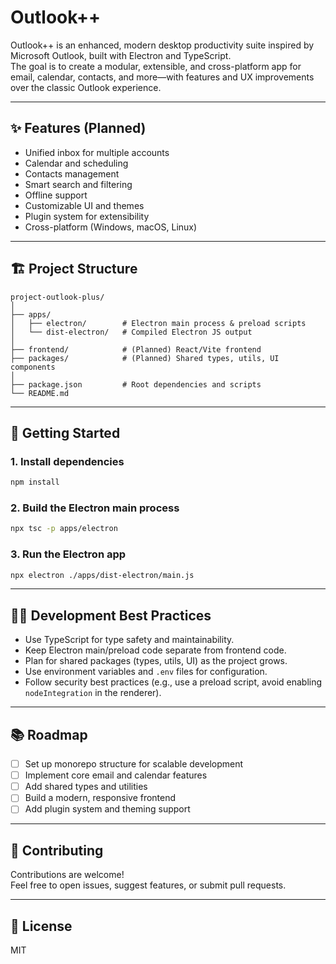 # Outlook++

Outlook++ is an enhanced, modern desktop productivity suite inspired by Microsoft Outlook, built with Electron and TypeScript.  
The goal is to create a modular, extensible, and cross-platform app for email, calendar, contacts, and more—with features and UX improvements over the classic Outlook experience.

---

## ✨ Features (Planned)

- Unified inbox for multiple accounts
- Calendar and scheduling
- Contacts management
- Smart search and filtering
- Offline support
- Customizable UI and themes
- Plugin system for extensibility
- Cross-platform (Windows, macOS, Linux)

---

## 🏗️ Project Structure

```
project-outlook-plus/
│
├── apps/
│   ├── electron/        # Electron main process & preload scripts
│   └── dist-electron/   # Compiled Electron JS output
│
├── frontend/            # (Planned) React/Vite frontend
├── packages/            # (Planned) Shared types, utils, UI components
│
├── package.json         # Root dependencies and scripts
└── README.md
```

---

## 🚀 Getting Started

### 1. Install dependencies

```bash
npm install
```

### 2. Build the Electron main process

```bash
npx tsc -p apps/electron
```

### 3. Run the Electron app

```bash
npx electron ./apps/dist-electron/main.js
```

---

## 🧑‍💻 Development Best Practices

- Use TypeScript for type safety and maintainability.
- Keep Electron main/preload code separate from frontend code.
- Plan for shared packages (types, utils, UI) as the project grows.
- Use environment variables and `.env` files for configuration.
- Follow security best practices (e.g., use a preload script, avoid enabling `nodeIntegration` in the renderer).

---

## 📚 Roadmap

- [ ] Set up monorepo structure for scalable development
- [ ] Implement core email and calendar features
- [ ] Add shared types and utilities
- [ ] Build a modern, responsive frontend
- [ ] Add plugin system and theming support

---

## 🤝 Contributing

Contributions are welcome!  
Feel free to open issues, suggest features, or submit pull requests.

---

## 📄 License

MIT
